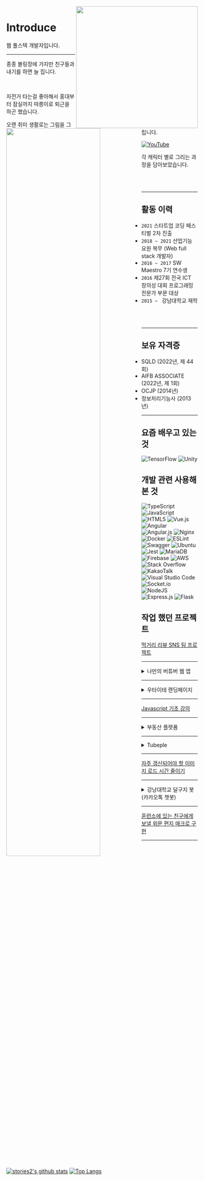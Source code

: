 <img align="right" width="320" src="https://user-images.githubusercontent.com/16532326/141936459-f614ed5c-1297-4175-934b-4a7a1bd9bda1.gif">

# Introduce

웹 풀스텍 개발자입니다. 

<hr></hr>

종종 볼링장에 가지만 친구들과 내기를 하면 늘 집니다.

</br>

자전거 타는걸 좋아해서 홍대부터 잠실까지 따릉이로 퇴근을 하곤 했습니다.

<section>
<img align="left" width="70%" src="https://user-images.githubusercontent.com/16532326/130327902-48d51b56-53d7-42ac-aafc-862a26374ee6.png">
<div width="30%">
오랜 취미 생활로는 그림을 그립니다.

[![YouTube](https://img.shields.io/badge/Youtube-%23FF0000.svg?style=for-the-badge&logo=YouTube&logoColor=white)](https://youtube.com/playlist?list=PLtxx9mLrCpnLkIZXWrORJnB_UPA9BvDNa)

각 캐릭터 별로 그리는 과정을 담아보았습니다. 
  </div>
</section>

<br>
<br>
<hr></hr>

## 활동 이력

- `2021` 스타트업 코딩 페스티벌 2차 진출
- `2018 ~ 2021` 산업기능 요원 복무 (Web full stack 개발자)
- `2016 ~ 2017` SW Maestro 7기 연수생
- `2016` 제27회 전국 ICT 창의성 대회 프로그래밍 전문가 부문 대상
- `2015 ~ ` 강남대학교 재학


<br>
<br>
<hr></hr>

## 보유 자격증

- SQLD (2022년, 제 44회)
- AIFB ASSOCIATE (2022년, 제 1회)
- OCJP (2014년)
- 정보처리기능사 (2013년)


<hr></hr>

## 요즘 배우고 있는 것

![TensorFlow](https://img.shields.io/badge/TensorFlow-%23FF6F00.svg?style=for-the-badge&logo=TensorFlow&logoColor=white) ![Unity](https://img.shields.io/badge/unity-%23000000.svg?style=for-the-badge&logo=unity&logoColor=white)

## 개발 관련 사용해 본 것

![TypeScript](https://img.shields.io/badge/typescript-%23007ACC.svg?style=for-the-badge&logo=typescript&logoColor=white) ![JavaScript](https://img.shields.io/badge/javascript-%23323330.svg?style=for-the-badge&logo=javascript&logoColor=%23F7DF1E) ![HTML5](https://img.shields.io/badge/html5-%23E34F26.svg?style=for-the-badge&logo=html5&logoColor=white) ![Vue.js](https://img.shields.io/badge/vuejs-%2335495e.svg?style=for-the-badge&logo=vuedotjs&logoColor=%234FC08D)	![Angular](https://img.shields.io/badge/angular-%23DD0031.svg?style=for-the-badge&logo=angular&logoColor=white) ![Angular.js](https://img.shields.io/badge/angular.js-%23E23237.svg?style=for-the-badge&logo=angularjs&logoColor=white) ![Nginx](https://img.shields.io/badge/nginx-%23009639.svg?style=for-the-badge&logo=nginx&logoColor=white) ![Docker](https://img.shields.io/badge/docker-%230db7ed.svg?style=for-the-badge&logo=docker&logoColor=white) ![ESLint](https://img.shields.io/badge/ESLint-4B3263?style=for-the-badge&logo=eslint&logoColor=white) ![Swagger](https://img.shields.io/badge/-Swagger-%23Clojure?style=for-the-badge&logo=swagger&logoColor=white) ![Ubuntu](https://img.shields.io/badge/Ubuntu-E95420?style=for-the-badge&logo=ubuntu&logoColor=white) ![Jest](https://img.shields.io/badge/-jest-%23C21325?style=for-the-badge&logo=jest&logoColor=white) ![MariaDB](https://img.shields.io/badge/MariaDB-003545?style=for-the-badge&logo=mariadb&logoColor=white) ![Firebase](https://img.shields.io/badge/firebase-%23039BE5.svg?style=for-the-badge&logo=firebase) ![AWS](https://img.shields.io/badge/AWS-%23FF9900.svg?style=for-the-badge&logo=amazon-aws&logoColor=white) ![Stack Overflow](https://img.shields.io/badge/-Stackoverflow-FE7A16?style=for-the-badge&logo=stack-overflow&logoColor=white) ![KakaoTalk](https://img.shields.io/badge/kakaotalk-ffcd00.svg?style=for-the-badge&logo=kakaotalk&logoColor=000000) ![Visual Studio Code](https://img.shields.io/badge/Visual%20Studio%20Code-0078d7.svg?style=for-the-badge&logo=visual-studio-code&logoColor=white) ![Socket.io](https://img.shields.io/badge/Socket.io-black?style=for-the-badge&logo=socket.io&badgeColor=010101) ![NodeJS](https://img.shields.io/badge/node.js-6DA55F?style=for-the-badge&logo=node.js&logoColor=white) ![Express.js](https://img.shields.io/badge/express.js-%23404d59.svg?style=for-the-badge&logo=express&logoColor=%2361DAFB) ![Flask](https://img.shields.io/badge/flask-%23000.svg?style=for-the-badge&logo=flask&logoColor=white)


## 작업 했던 프로젝트

[먹거리 리뷰 SNS 팀 프로젝트](https://github.com/foodsns/Frontend/wiki/%ED%94%84%EB%A1%9C%EC%A0%9D%ED%8A%B8-%EB%82%B4%EC%9A%A9-%EC%A0%95%EB%A6%AC)

<hr></hr>

<details>
<summary>나만의 버튜버 웹 앱</summary>


## 나만의 버튜버 웹 앱

<div align="center">
<img src="https://user-images.githubusercontent.com/16532326/137676404-7ce2f913-75bc-4d55-a677-d913387a4231.PNG" width="187.5"/>
<img src="https://user-images.githubusercontent.com/16532326/137676416-1682b358-d356-4d52-ad5a-301e279103ff.PNG" width="187.5"/>
<img src="https://user-images.githubusercontent.com/16532326/137676415-9e867f6d-6f7e-43ed-898c-ca864c9d4e06.PNG" width="187.5"/>
</div>

<div align="center">
<video controls src="https://user-images.githubusercontent.com/16532326/137676888-d0380726-453f-4182-afc8-aac5fb0c7382.mov" alt="demo" mute="mute" autoplay="autoplay" playsinline/>
</div>

- [개발 repo 바로가기](https://github.com/stories2/Vtuber)
</details>

<hr></hr>

<details>
<summary>우타이테 랜딩페이지</summary>
## 우타이테 랜딩페이지

<img src="https://user-images.githubusercontent.com/16532326/123370720-42b9b700-d5bb-11eb-9cf3-55997afc9ea4.png" width="640"/>

서브 컬쳐 공연 홍보용 페이지 개발, [링크](https://github.com/UTA-CONNECT/Landing-page)

- [개발 내용 정리](https://github.com/UTA-CONNECT/Landing-page/blob/main/Ver.1.0%20development%20history.md)

  </details>

<hr></hr>

[Javascript 기초 강의](https://www.letuin.com/lecture.php?action=view&no=5323)

<hr></hr>

<details>
<summary>부동산 플랫폼 </summary>
  
## 부동산 플랫폼 

[홈페이지](http://www.folie.co.kr/)

![스크린샷 2021-03-10 오후 2 05 28](https://user-images.githubusercontent.com/16532326/110579233-b3be9580-81a9-11eb-9087-89bb7fb65d30.png)

![화면 기록 2021-03-10 오후 2 03 12](https://user-images.githubusercontent.com/16532326/110579260-c507a200-81a9-11eb-9daf-0af0949929a3.gif)

- Backend 테스트 자동화

![화면-기록-2021-06-20-오후-2 13 10](https://user-images.githubusercontent.com/16532326/122662970-0d375700-d1d2-11eb-9276-32287bfeedb9.gif)

- 관리자 페이지 내부 화면

<img src="https://user-images.githubusercontent.com/16532326/110579268-c9cc5600-81a9-11eb-8718-e288b73ef150.png" width="640"/> <img src="https://user-images.githubusercontent.com/16532326/110579274-cc2eb000-81a9-11eb-8365-d0f6dc14552b.png" width="640"/>

기술 스택 

`Vue.js`, `Kakao Map API`, `Flask`, `Swagger`, `Nginx Loadbalance`

</details>

<hr></hr>

<details>
<summary>Tubeple</summary>
  
## Tubeple

동영상에 구름 텍스트 렌더링하기 / 구름 빠르게 로드하기 (Redis)

![video (1)-min](https://user-images.githubusercontent.com/16532326/103128833-1ee3ea00-46da-11eb-8d05-f91499445c28.gif)

![화면 기록 2021-03-10 오후 1 52 22](https://user-images.githubusercontent.com/16532326/110578557-7574a680-81a8-11eb-8a5c-92ed99b4933e.gif)

[튜브플 링크](https://tubeple.com/)

기술 스택 

`Vue.js`, `Canvas`, `TSOA`, `TS`, `Amazon ElastiCache`

</details>
  
  <hr></hr>
  
[자주 갱신되어야 할 이미지 로드 시간 줄이기](https://mediasolutionkr.github.io/optimization/%EB%8D%B0%EC%9D%B4%ED%84%B0%EA%B0%80-%EB%A7%8E%EB%8B%A4%EB%A9%B4-%EC%B5%9C%EC%A0%81%ED%99%94%EB%9D%BC%EB%8F%84-%EC%A2%8B%EC%95%84%ED%95%B4-%EC%A3%BC%EC%8B%A4-%EC%88%98-%EC%9E%88%EB%82%98%EC%9A%94/)

<hr></hr>

<details>
<summary>강낭대학교 달구지 봇 (카카오톡 챗봇)</summary>
  
## 챗봇 제작

강낭대학교 달구지 봇 (카카오톡 챗봇)

<img src="https://user-images.githubusercontent.com/16532326/110579811-d604e300-81aa-11eb-95f3-707d3b5f8223.PNG" width="240"/> <img src="https://user-images.githubusercontent.com/16532326/110579818-d8673d00-81aa-11eb-9150-6eab5d779027.PNG" width="240"/> <img src="https://user-images.githubusercontent.com/16532326/110579821-d9986a00-81aa-11eb-9bbb-ac8fc0b72d9f.PNG" width="240"/>

- 교내 무료 셔틀 버스의 시간표 안내 및 각종 학교 생활 정보 안내 챗봇

기술 스택

`Firebase`, `Node.js`, `Angular.js`

[링크](https://pf.kakao.com/_wkxjxoxl)

- 카카오톡 챗봇 구현하기 튜토리얼 작성 [링크](https://steemit.com/kr/@stories282/5vy9xs)
- 카카오톡 번역 챗봇 구현하기 튜토리얼 작성 [링크](https://stories2.tistory.com/entry/%EC%B9%B4%EC%B9%B4%EC%98%A4%ED%86%A1-%EC%95%84%EC%9D%B4-%EC%98%A4%ED%94%88-%EB%B9%8C%EB%8D%94%EB%A5%BC-%EC%9D%B4%EC%9A%A9%ED%95%B4-%EB%B2%88%EC%97%AD-%EB%B4%87-%EB%A7%8C%EB%93%A4%EA%B8%B0)

</details>

<hr></hr>

[훈련소에 있는 친구에게 보낼 위문 편지 매크로 구현](https://github.com/stories2/The-Camp-Letter)

<hr></hr>

[![stories2's github stats](https://github-readme-stats.vercel.app/api?username=stories2&count_private=true&show_icons=true&hide_border=true&bg_color=00000000&title_color=D65476&icon_color=D65476&text_color=BA5A6F)](https://github.com/stories2)
[![Top Langs](https://github-readme-stats.vercel.app/api/top-langs?username=stories2&count_private=true&show_icons=true&hide_border=true&bg_color=00000000&title_color=D65476&icon_color=D65476&text_color=BA5A6F)](https://github.com/stories2)
